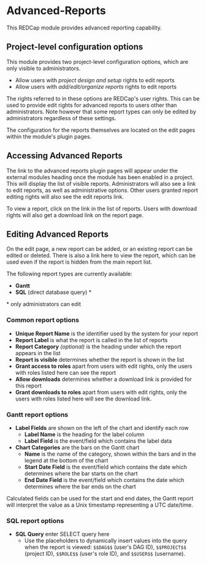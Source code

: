 # Advanced-Reports

This REDCap module provides advanced reporting capability.



## Project-level configuration options

This module provides two project-level configuration options, which are only visible to
administrators.

* Allow users with *project design and setup* rights to edit reports
* Allow users with *add/edit/organize reports* rights to edit reports

The rights referred to in these options are REDCap's user rights. This can be used to provide edit
rights for advanced reports to users other than administrators. Note however that some report types
can only be edited by administrators regardless of these settings.

The configuration for the reports themselves are located on the edit pages within the module's
plugin pages.



## Accessing Advanced Reports

The link to the advanced reports plugin pages will appear under the external modules heading once
the module has been enabled in a project. This will display the list of visible reports.
Administrators will also see a link to edit reports, as well as administrative options. Other users
granted report editing rights will also see the edit reports link.

To view a report, click on the link in the list of reports. Users with download rights will also get
a download link on the report page.



## Editing Advanced Reports

On the edit page, a new report can be added, or an existing report can be edited or deleted. There
is also a link here to view the report, which can be used even if the report is hidden from the main
report list.

The following report types are currently available:

* **Gantt**
* **SQL** (direct database query) \*

\* only administrators can edit

### Common report options

* **Unique Report Name** is the identifier used by the system for your report
* **Report Label** is what the report is called in the list of reports
* **Report Category** *(optional)* is the heading under which the report appears in the list
* **Report is visible** determines whether the report is shown in the list
* **Grant access to roles** apart from users with edit rights, only the users with roles listed here
  can see the report
* **Allow downloads** determines whether a download link is provided for this report
* **Grant downloads to roles** apart from users with edit rights, only the users with roles listed
  here will see the download link.

### Gantt report options

* **Label Fields** are shown on the left of the chart and identify each row
  * **Label Name** is the heading for the label column
  * **Label Field** is the event/field which contains the label data
* **Chart Categories** are the bars on the Gantt chart
  * **Name** is the name of the category, shown within the bars and in the legend at the bottom of
    the chart
  * **Start Date Field** is the event/field which contains the date which determines where the bar
    starts on the chart
  * **End Date Field** is the event/field which contains the date which determines where the bar
    ends on the chart

Calculated fields can be used for the start and end dates, the Gantt report will interpret the value
as a Unix timestamp representing a UTC date/time.

### SQL report options

* **SQL Query** enter SELECT query here
  * Use the placeholders to dynamically insert values into the query when the report is viewed:
    `$$DAG$$` (user's DAG ID), `$$PROJECT$$` (project ID), `$$ROLE$$` (user's role ID), and
    `$$USER$$` (username).
